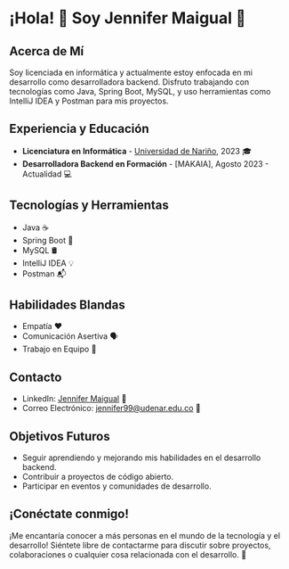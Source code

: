 # ¡Hola! 👋 Soy Jennifer Maigual 🌟

## Acerca de Mí

Soy licenciada en informática y actualmente estoy enfocada en mi desarrollo como desarrolladora backend. Disfruto trabajando con tecnologías como Java, Spring Boot, MySQL, y uso herramientas como IntelliJ IDEA y Postman para mis proyectos.

## Experiencia y Educación

- **Licenciatura en Informática** - [Universidad de Nariño](#), 2023 🎓
- **Desarrolladora Backend en Formación** - [MAKAIA], Agosto 2023 - Actualidad 💻

## Tecnologías y Herramientas

- Java ☕
- Spring Boot 🚀
- MySQL 🛢️
- IntelliJ IDEA 💡
- Postman 📬

## Habilidades Blandas

- Empatía ❤️
- Comunicación Asertiva 🗣️
- Trabajo en Equipo 🤝

## Contacto

- LinkedIn: [Jennifer Maigual](https://www.linkedin.com/in/jennifer-daniela-maigual-alvarez/) 📎
- Correo Electrónico: jennifer99@udenar.edu.co 📧

## Objetivos Futuros

- Seguir aprendiendo y mejorando mis habilidades en el desarrollo backend.
- Contribuir a proyectos de código abierto.
- Participar en eventos y comunidades de desarrollo.

## ¡Conéctate conmigo!

¡Me encantaría conocer a más personas en el mundo de la tecnología y el desarrollo! Siéntete libre de contactarme para discutir sobre proyectos, colaboraciones o cualquier cosa relacionada con el desarrollo. 🚀
